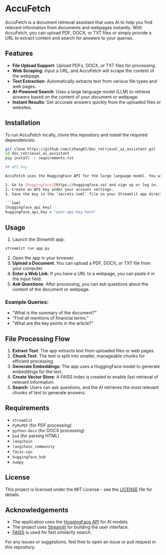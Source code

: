 # AccuFetch

AccuFetch is a document retrieval assistant that uses AI to help you find relevant information from documents and webpages instantly. With AccuFetch, you can upload PDF, DOCX, or TXT files or simply provide a URL to extract content and search for answers to your queries.

## Features

- **File Upload Support**: Upload PDFs, DOCX, or TXT files for processing.
- **Web Scraping**: Input a URL, and AccuFetch will scrape the content of the webpage.
- **Text Extraction**: Automatically extracts text from various file types and web pages.
- **AI-Powered Search**: Uses a large language model (LLM) to retrieve answers based on the content of your document or webpage.
- **Instant Results**: Get accurate answers quickly from the uploaded files or websites.

## Installation

To run AccuFetch locally, clone this repository and install the required dependencies:

```bash
git clone https://github.com/czhang87/doc_retrieval_ai_assistant.git
cd doc_retrieval_ai_assistant
pip install -r requirements.txt

## API Key

AccuFetch uses the HuggingFace API for the large language model. You will need to provide an API key in the Streamlit secrets.

1. Go to [HuggingFace](https://huggingface.co) and sign up or log in.
2. Create an API key under your account settings.
3. Save the key in the `secrets.toml` file in your Streamlit app directory:

```toml
[huggingface_api_key]
huggingface_api_key = "your-api-key-here"
```

## Usage

1. Launch the Streamlit app:

```bash
streamlit run app.py
```

2. Open the app in your browser.
3. **Upload a Document**: You can upload a PDF, DOCX, or TXT file from your computer.
4. **Enter a Web Link**: If you have a URL to a webpage, you can paste it in the input field.
5. **Ask Questions**: After processing, you can ask questions about the content of the document or webpage.

### Example Queries:
- "What is the summary of the document?"
- "Find all mentions of financial terms."
- "What are the key points in the article?"

## File Processing Flow

1. **Extract Text**: The app extracts text from uploaded files or web pages.
2. **Chunk Text**: The text is split into smaller, manageable chunks for efficient processing.
3. **Generate Embeddings**: The app uses a HuggingFace model to generate embeddings for the text.
4. **Create Vector Store**: A FAISS index is created to enable fast retrieval of relevant information.
5. **Search**: Users can ask questions, and the AI retrieves the most relevant chunks of text to generate answers.

## Requirements

- `streamlit`
- `PyMuPDF` (for PDF processing)
- `python-docx` (for DOCX processing)
- `bs4` (for parsing HTML)
- `langchain`
- `langchain_community`
- `faiss-cpu`
- `huggingface_hub`
- `numpy`


## License

This project is licensed under the MIT License - see the [LICENSE](LICENSE) file for details.

## Acknowledgements

- The application uses the [HuggingFace API](https://huggingface.co) for AI models.
- The project uses [Streamlit](https://streamlit.io) for building the user interface.
- [FAISS](https://github.com/facebookresearch/faiss) is used for fast similarity search.

For any issues or suggestions, feel free to open an issue or pull request in this repository.